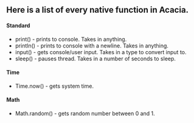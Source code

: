 ## Here is a list of every native function in Acacia.

#### Standard
* print() - prints to console. Takes in anything. 
* println() - prints to console with a newline. Takes in anything. 
* input() - gets console/user input. Takes in a type to convert input to. 
* sleep() - pauses thread. Takes in a number of seconds to sleep.

#### Time
* Time.now() - gets system time.

#### Math
* Math.random() - gets random number between 0 and 1.

